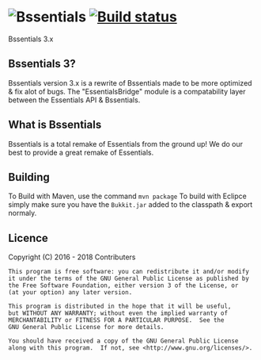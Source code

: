 # ![Bssentials](https://media-elerium.cursecdn.com/attachments/123/323/Bssentials2017.png) [![Build status](https://ci.appveyor.com/api/projects/status/1mpai28weyinpceu?svg=true)](https://ci.appveyor.com/project/IsaiahPatton/bssentials)

Bssentials 3.x

## Bssentials 3?
Bssentials version 3.x is a rewrite of Bssentials made to be more optimized & fix alot of bugs.
The "EssentialsBridge" module is a compatability layer between the Essentials API & Bssentials.

## What is Bssentials
Bssentials is a total remake of Essentials from the ground up!
We do our best to provide a great remake of Essentials.

## Building
To Build with Maven, use the command ```mvn package```
To build with Eclipce simply make sure you have the ```Bukkit.jar``` added to the classpath & export normaly.

## Licence

Copyright (C) 2016 - 2018 Contributers

    This program is free software: you can redistribute it and/or modify
    it under the terms of the GNU General Public License as published by
    the Free Software Foundation, either version 3 of the License, or
    (at your option) any later version.

    This program is distributed in the hope that it will be useful,
    but WITHOUT ANY WARRANTY; without even the implied warranty of
    MERCHANTABILITY or FITNESS FOR A PARTICULAR PURPOSE.  See the
    GNU General Public License for more details.

    You should have received a copy of the GNU General Public License
    along with this program.  If not, see <http://www.gnu.org/licenses/>.
